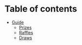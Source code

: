 # Table of contents

* [Guide](README.md)
  * [Prizes](docs/prizes.md)
  * [Raffles](docs/raffles.md)
  * [Draws](docs/draws.md)
